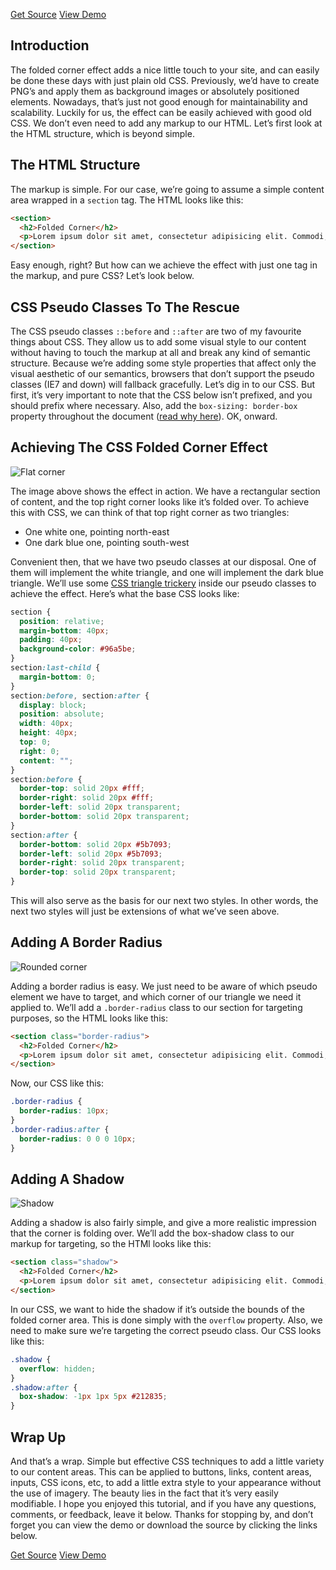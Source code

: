 <p class="text-align--center">
<a href="http://callmenick.com/_development/css-folding-corner/css-folding-corner-source.zip" class="button button--inline-block button--medium">Get Source</a>
<a href="http://callmenick.com/_development/css-folding-corner/" class="button button--inline-block button--medium">View Demo</a>
</p>

## Introduction

The folded corner effect adds a nice little touch to your site, and can easily be done these days with just plain old CSS. Previously, we’d have to create PNG’s and apply them as background images or absolutely positioned elements. Nowadays, that’s just not good enough for maintainability and scalability. Luckily for us, the effect can be easily achieved with good old CSS. We don’t even need to add any markup to our HTML. Let’s first look at the HTML structure, which is beyond simple.

## The HTML Structure

The markup is simple. For our case, we’re going to assume a simple content area wrapped in a `section` tag. The HTML looks like this:

```html
<section>
  <h2>Folded Corner</h2>
  <p>Lorem ipsum dolor sit amet, consectetur adipisicing elit. Commodi, sunt, quidem suscipit...</p>
</section>
```

Easy enough, right? But how can we achieve the effect with just one tag in the markup, and pure CSS? Let’s look below.

## CSS Pseudo Classes To The Rescue

The CSS pseudo classes `::before` and `::after` are two of my favourite things about CSS. They allow us to add some visual style to our content without having to touch the markup at all and break any kind of semantic structure. Because we’re adding some style properties that affect only the visual aesthetic of our semantics, browsers that don’t support the pseudo classes (IE7 and down) will fallback gracefully. Let’s dig in to our CSS. But first, it’s very important to note that the CSS below isn’t prefixed, and you should prefix where necessary. Also, add the `box-sizing: border-box` property throughout the document ([read why here](http://callmenick.com/2014/03/26/box-sizing-reset-border-box/)). OK, onward.

## Achieving The CSS Folded Corner Effect

![Flat corner](/files/2015-03/folded_corner_flat1.png)

The image above shows the effect in action. We have a rectangular section of content, and the top right corner looks like it’s folded over. To achieve this with CSS, we can think of that top right corner as two triangles:

* One white one, pointing north-east
* One  dark blue one, pointing south-west

Convenient then, that we have two pseudo classes at our disposal. One of them will implement the white triangle, and one will implement the dark blue triangle. We’ll use some [CSS triangle trickery](http://callmenick.com/2014/05/03/css-triangles/) inside our pseudo classes to achieve the effect. Here’s what the base CSS looks like:

```css
section {
  position: relative;
  margin-bottom: 40px;
  padding: 40px;
  background-color: #96a5be;
}
section:last-child {
  margin-bottom: 0;
}
section:before, section:after {
  display: block;
  position: absolute;
  width: 40px;
  height: 40px;
  top: 0;
  right: 0;
  content: "";
}
section:before {
  border-top: solid 20px #fff;
  border-right: solid 20px #fff;
  border-left: solid 20px transparent;
  border-bottom: solid 20px transparent;
}
section:after {
  border-bottom: solid 20px #5b7093;
  border-left: solid 20px #5b7093;
  border-right: solid 20px transparent;
  border-top: solid 20px transparent;
}
```

This will also serve as the basis for our next two styles. In other words, the next two styles will just be extensions of what we’ve seen above.

## Adding A Border Radius

![Rounded corner](/files/2015-03/folded_corner_rounded.png)

Adding a border radius is easy. We just need to be aware of which pseudo element we have to target, and which corner of our triangle we need it applied to. We’ll add a `.border-radius` class to our section for targeting purposes, so the HTML looks like this:

```html
<section class="border-radius">
  <h2>Folded Corner</h2>
  <p>Lorem ipsum dolor sit amet, consectetur adipisicing elit. Commodi, sunt, quidem suscipit...</p>
</section>
```

Now, our CSS like this:

```css
.border-radius {
  border-radius: 10px;
}
.border-radius:after {
  border-radius: 0 0 0 10px;
}
```

## Adding A Shadow

![Shadow](/files/2015-03/folded_corner_shadow.png)

Adding a shadow is also fairly simple, and give a more realistic impression that the corner is folding over. We’ll add the box-shadow class to our markup for targeting, so the HTMl looks like this:

```html
<section class="shadow">
  <h2>Folded Corner</h2>
  <p>Lorem ipsum dolor sit amet, consectetur adipisicing elit. Commodi, sunt, quidem suscipit...</p>
</section>
```

In our CSS, we want to hide the shadow if it’s outside the bounds of the folded corner area. This is done simply with the `overflow` property. Also, we need to make sure we’re targeting the correct pseudo class. Our CSS looks like this:

```css
.shadow {
  overflow: hidden;
}
.shadow:after {
  box-shadow: -1px 1px 5px #212835;
}
```

## Wrap Up

And that’s a wrap. Simple but effective CSS techniques to add a little variety to our content areas. This can be applied to buttons, links, content areas, inputs, CSS icons, etc, to add a little extra style to your appearance without the use of imagery. The beauty lies in the fact that it’s very easily modifiable. I hope you enjoyed this tutorial, and if you have any questions, comments, or feedback, leave it below. Thanks for stopping by, and don’t forget you can view the demo or download the source by clicking the links below.

<p class="text-align--center">
<a href="http://callmenick.com/_development/css-folding-corner/css-folding-corner-source.zip" class="button button--inline-block button--medium">Get Source</a>
<a href="http://callmenick.com/_development/css-folding-corner/" class="button button--inline-block button--medium">View Demo</a>
</p>